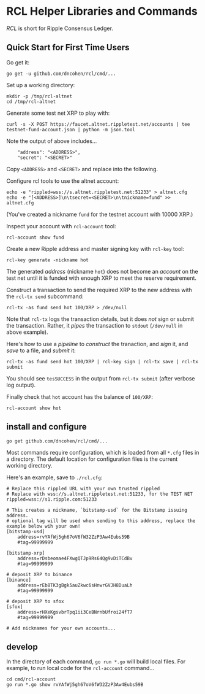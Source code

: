 # RCL Helper Libraries and Commands

*RCL* is short for Ripple Consensus Ledger.

## Quick Start for First Time Users

Go get it:

```
go get -u github.com/dncohen/rcl/cmd/...
```

Set up a working directory:

```
mkdir -p /tmp/rcl-altnet
cd /tmp/rcl-altnet
```

Generate some test net XRP to play with:

```
curl -s -X POST https://faucet.altnet.rippletest.net/accounts | tee testnet-fund-account.json | python -m json.tool
```

Note the output of above includes...

```
    "address": "<ADDRESS>",
    "secret": "<SECRET>"
```

Copy `<ADDRESS>` and `<SECRET>` and replace into the following.


Configure rcl tools to use the altnet account:

```
echo -e "rippled=wss://s.altnet.rippletest.net:51233" > altnet.cfg
echo -e "[<ADDRESS>]\n\tsecret=<SECRET>\n\tnickname=fund" >> altnet.cfg
```

(You've created a nickname `fund` for the testnet account with 10000 XRP.)

Inspect your account with `rcl-account` tool:

```
rcl-account show fund
```

Create a new Ripple address and master signing key with `rcl-key` tool:

```
rcl-key generate -nickname hot
```

The generated *address* (nickname `hot`) does not become an *account*
on the test net until it is funded with enough XRP to meet the reserve
requirement.

Construct a transaction to send the required XRP to the new address with the `rcl-tx send` subcommand:

```
rcl-tx -as fund send hot 100/XRP > /dev/null
```

Note that `rcl-tx` logs the transaction details, but it does *not* sign
or submit the transaction.  Rather, it *pipes* the transaction to
`stdout` (`/dev/null` in above example).

Here's how to use a *pipeline* to *construct* the tranaction, and *sign* it, and *save* to a file, and *submit* it:

```
rcl-tx -as fund send hot 100/XRP | rcl-key sign | rcl-tx save | rcl-tx submit
```

You should see `tesSUCCESS` in the output from `rcl-tx submit` (after
verbose log output).

Finally check that `hot` account has the balance of `100/XRP`:

```
rcl-account show hot
```



## install and configure

```
go get github.com/dncohen/rcl/cmd/...
```

Most commands require configuration, which is loaded from all `*.cfg` files in a directory.  The default location for configuration files is the current working directory.

Here's an example, save to  `./rcl.cfg`:

```
# Replace this rippled URL with your own trusted rippled
# Replace with wss://s.altnet.rippletest.net:51233, for the TEST NET
rippled=wss://s1.ripple.com:51233

# This creates a nickname, `bitstamp-usd` for the Bitstamp issuing address.
# optional tag will be used when sending to this address, replace the example below wih your own!
[bitstamp-usd]
	address=rvYAfWj5gh67oV6fW32ZzP3Aw4Eubs59B
	#tag=99999999

[bitstamp-xrp]
	address=rDsbeomae4FXwgQTJp9Rs64Qg9vDiTCdBv
	#tag=99999999

# deposit XRP to binance
[binance]
	address=rEb8TK3gBgk5auZkwc6sHnwrGVJH8DuaLh
	#tag=99999999

# deposit XRP to sfox
[sfox]
	address=rHXeKgsvbrTpq1ii3CeBNrnbUfroi24fT7
	#tag=99999999

# Add nicknames for your own accounts...

```

## develop

In the directory of each command, `go run *.go` will build local files. For example, to run local code for the `rcl-account` command...

```
cd cmd/rcl-account
go run *.go show rvYAfWj5gh67oV6fW32ZzP3Aw4Eubs59B
```

